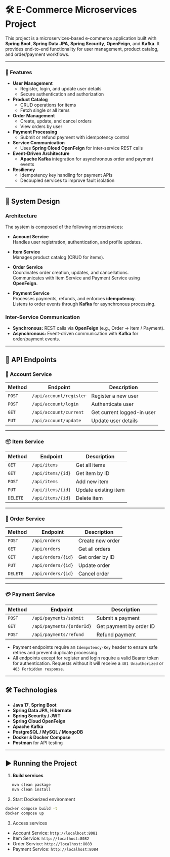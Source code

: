 # 🛠️ E-Commerce Microservices Project

This project is a microservices-based e-commerce application built with **Spring Boot**, **Spring Data JPA**, **Spring Security**, **OpenFeign**, and **Kafka**. It provides end-to-end functionality for user management, product catalog, and order/payment workflows.

---

### 🚀 Features

- **User Management**
  - Register, login, and update user details
  - Secure authentication and authorization
- **Product Catalog**
    - CRUD operations for items
    - Fetch single or all items
- **Order Management**
    - Create, update, and cancel orders
    - View orders by user
- **Payment Processing**
    - Submit or refund payment with idempotency control
- **Service Communication**
    - Uses **Spring Cloud OpenFeign** for inter-service REST calls
- **Event-Driven Architecture**
    - **Apache Kafka** integration for asynchronous order and payment events
- **Resiliency**
    - Idempotency key handling for payment APIs
    - Decoupled services to improve fault isolation

---

## 📂 System Design

### Architecture
The system is composed of the following microservices:

- **Account Service**  
  Handles user registration, authentication, and profile updates.

- **Item Service**  
  Manages product catalog (CRUD for items).

- **Order Service**  
  Coordinates order creation, updates, and cancellations.  
  Communicates with Item Service and Payment Service using **OpenFeign**.  


- **Payment Service**  
  Processes payments, refunds, and enforces **idempotency**.  
  Listens to order events through **Kafka** for asynchronous processing.

### Inter-Service Communication
- **Synchronous:** REST calls via **OpenFeign** (e.g., Order → Item / Payment).
- **Asynchronous:** Event-driven communication with **Kafka** for order/payment events. 

---

## 📌 API Endpoints

### 👤 Account Service
| Method | Endpoint | Description |
|--------|----------|-------------|
| `POST` | `/api/account/register` | Register a new user |
| `POST` | `/api/account/login` | Authenticate user |
| `GET`  | `/api/account/current` | Get current logged-in user |
| `PUT`  | `/api/account/update` | Update user details |

---

### 📦 Item Service
| Method | Endpoint | Description |
|--------|----------|-------------|
| `GET`  | `/api/items` | Get all items |
| `GET`  | `/api/items/{id}` | Get item by ID |
| `POST` | `/api/items` | Add new item |
| `PUT`  | `/api/items/{id}` | Update existing item |
| `DELETE` | `/api/items/{id}` | Delete item |

---

### 🛒 Order Service
| Method | Endpoint | Description |
|--------|----------|-------------|
| `POST` | `/api/orders` | Create new order |
| `GET`  | `/api/orders` | Get all orders |
| `GET`  | `/api/orders/{id}` | Get order by ID |
| `PUT`  | `/api/orders/{id}` | Update order |
| `DELETE` | `/api/orders/{id}` | Cancel order |

---

### 💳 Payment Service
| Method | Endpoint | Description |
|--------|----------|-------------|
| `POST` | `/api/payments/submit` | Submit a payment |
| `GET`  | `/api/payments/{orderId}` | Get payment by order ID |
| `POST` | `/api/payments/refund` | Refund payment |

- Payment endpoints require an `Idempotency-Key` header to ensure safe retries and prevent duplicate processing. 
- All endpoints except for register and login require a valid Bearer token for authentication. Requests without it will receive a `401 Unauthorized` or `403 Forbidden response`.

---

## 🛠️ Technologies

- **Java 17**, **Spring Boot**
- **Spring Data JPA**, **Hibernate**
- **Spring Security / JWT**
- **Spring Cloud OpenFeign**
- **Apache Kafka**
- **PostgreSQL / MySQL / MongoDB**
- **Docker & Docker Compose**
- **Postman** for API testing

---

## ▶️ Running the Project

1. **Build services**

```bash
   mvn clean package
   mvn clean install
```

2. Start Dockerized environment

```bash
docker compose build -t
docker compose up
```

3. Access services
- Account Service: `http://localhost:8081`
- Item Service: `http://localhost:8082`
- Order Service: `http://localhost:8083`
- Payment Service: `http://localhost:8084`